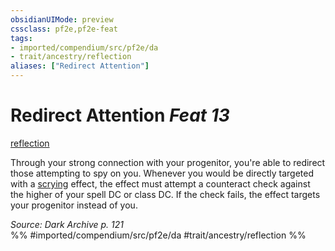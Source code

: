 ```yaml
---
obsidianUIMode: preview
cssclass: pf2e,pf2e-feat
tags:
- imported/compendium/src/pf2e/da
- trait/ancestry/reflection
aliases: ["Redirect Attention"]
---
```

# Redirect Attention  *Feat 13*  
[reflection](reflection-da.md)  


Through your strong connection with your progenitor, you're able to redirect those attempting to spy on you. Whenever you would be directly targeted with a [scrying](rules/traits/scrying.md) effect, the effect must attempt a counteract check against the higher of your spell DC or class DC. If the check fails, the effect targets your progenitor instead of you.

*Source: Dark Archive p. 121*  
%% #imported/compendium/src/pf2e/da #trait/ancestry/reflection %%
